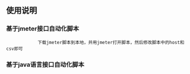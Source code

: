 使用说明
-----------------
### 基于jmeter接口自动化脚本
                下载jmeter脚本到本地，并用jmeter打开脚本，然后修改脚本中的host和csv即可
### 基于java语言接口自动化脚本
